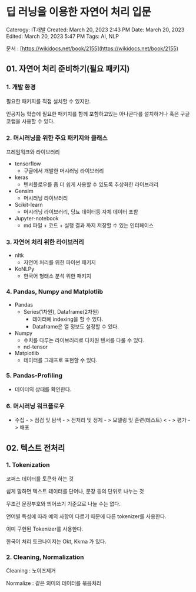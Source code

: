 # 딥 러닝을 이용한 자연어 처리 입문

Caterogy: IT개발
Created: March 20, 2023 2:43 PM
Date: March 20, 2023
Edited: March 20, 2023 5:47 PM
Tags: AI, NLP

문서 : [https://wikidocs.net/book/2155](https://wikidocs.net/book/2155)

## 01. 자연어 처리 준비하기(필요 패키지)

### 1. 개발 환경

필요한 패키지를 직접 설치할 수 있지만.

인공지능 학습에 필요한 패키지를 함께 포함하고있는 아나콘다를 설치하거나 혹은 구글 코랩을 사용할 수 있다.

### 2. 머시러닝을 위한 주요 패키지와 클래스

프레임워크와 라이브러리

- tensorflow
    - 구글에서 개발한 머시러닝 라이브러리
- keras
    - 텐서플로우를 좀 더 쉽게 사용할 수 있도록 추상화한 라이브러리
- Gensim
    - 머시러닝 라이브러리
- Scikit-learn
    - 머시러닝 라이브러리, 당뇨 데이터등 자체 데이터 포함
- Jupyter-notebook
    - md 파일 + 코드 + 실행 결과 까지 저장할 수 있는 인터페이스

### 3. 자연어 처리 위한 라이브러리

- nltk
    - 자연어 처리를 위한 파이썬 패키지
- KoNLPy
    - 한국어 형태소 분석 위한 패키지

### 4. Pandas, Numpy and Matplotlib

- Pandas
    - Series(1차원), Dataframe(2차원)
        - 데이터에 indexing을 할 수 있다.
        - Dataframe은 열 정보도 설정할 수 있다.
- Numpy
    - 수치를 다루는 라이브러리로 다차원 텐서를 다룰 수 있다.
    - nd-tensor
- Matplotlib
    - 데이터를 그래프로 표현할 수 있다.

### 5. Pandas-Profiling

- 데이터의 상태를 확인한다.

### 6. 머시러닝 워크플로우

- 수집 - > 점검 및 탐색 - > 전처리 및 정제 - > 모델링 및 훈련(테스트) < - > 평가 - > 배포

## 02. 텍스트 전처리

### 1. Tokenization

코퍼스 데이터를 토큰화 하는 것

쉽게 말하면 텍스트 테이터를 단어나, 문장 등의 단위로 나누는 것

무조건 문장부호와 띄어쓰기 기준으로 나눌 수는 없다.

언어별 특성에 따라 예외 사항이 다르기 때문에 다른 tokenizer를 사용한다.

이미 구현된 Tokenizer를 사용한다.

한국어 처리 토크나이저는 Okt, Kkma 가 있다.

### 2. Cleaning, Normalization

Cleaning : 노이즈제거

Normalize : 같은 의미의 데이터를 묶음처리